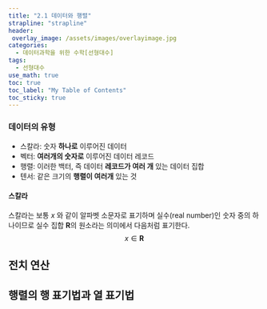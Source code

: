 ```yaml
---
title: "2.1 데이터와 행렬"
strapline: "strapline"
header:
 overlay_image: /assets/images/overlayimage.jpg
categories: 
  - 데이터과학을 위한 수학[선형대수]
tags:
  - 선형대수
use_math: true
toc: true
toc_label: "My Table of Contents" 
toc_sticky: true
---
```


### 데이터의 유형
- 스칼라: 숫자 **하나로** 이루어진 데이터
- 벡터: **여러개의 숫자로** 이루어진 데이터 레코드
- 행렬: 이러한 백터, 즉 데이터 **레코드가 여러 개** 있는 데이터 집합
- 텐서: 같은 크기의 **행렬이 여러개** 있는 것
#### 스칼라
스칼라는 보통 $x$ 와 같이 알파벳 소문자로 표기하며 실수(real number)인 숫자 중의 하나이므로 실수 집합 $\mathbf{R}$의 원소라는 의미에서 다음처럼 표기한다.
$$ x \in \mathbf{R} \tag{2.1.1} $$

## 전치 연산

## 행렬의 행 표기법과 열 표기법